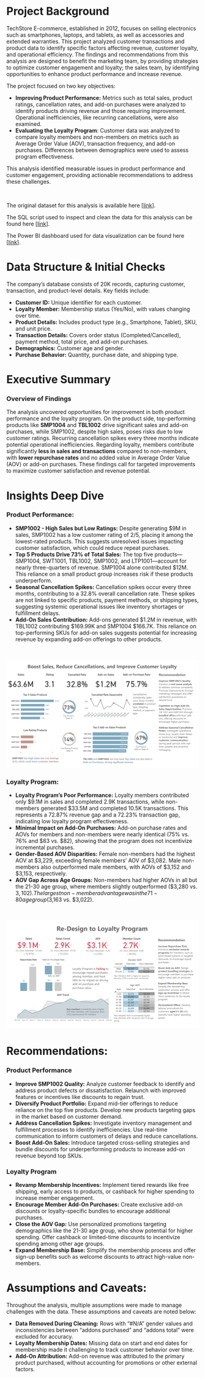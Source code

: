# Project Background
TechStore E-commerce, established in 2012, focuses on selling electronics such as smartphones, laptops, and tablets, as well as accessories and extended warranties. This project analyzed customer transactions and product data to identify specific factors affecting revenue, customer loyalty, and operational efficiency. The findings and recommendations from this analysis are designed to benefit the marketing team, by providing strategies to optimize customer engagement and loyalty; the sales team, by identifying opportunities to enhance product performance and increase revenue.

The project focused on two key objectives:

*   **Improving Product Performance:** Metrics such as total sales, product ratings, cancellation rates, and add-on purchases were analyzed to identify products driving revenue and those requiring improvement. Operational inefficiencies, like recurring cancellations, were also examined.
*   **Evaluating the Loyalty Program**: Customer data was analyzed to compare loyalty members and non-members on metrics such as Average Order Value (AOV), transaction frequency, and add-on purchases. Differences between demographics were used to assess program effectiveness.

This analysis identified measurable issues in product performance and customer engagement, providing actionable recommendations to address these challenges.

<br/>

The original dataset for this analysis is available here \[[link](https://github.com/KunLinTsai24/Product-Performance-and-Loyalty-Program-Improvement/tree/main/data)\]. 

The SQL script used to inspect and clean the data for this analysis can be found here \[[link](https://github.com/KunLinTsai24/Product-Performance-and-Loyalty-Program-Improvement/tree/main/script)\].

The Power BI dashboard used for data visualization can be found here \[[link](https://github.com/KunLinTsai24/Product-Performance-and-Loyalty-Program-Improvement/tree/main/dashboard)\].

# Data Structure & Initial Checks

The company’s database consists of 20K records, capturing customer, transaction, and product-level details. Key fields include:

*   **Customer ID:** Unique identifier for each customer.
*   **Loyalty Member:** Membership status (Yes/No), with values changing over time.
*   **Product Details:** Includes product type (e.g., Smartphone, Tablet), SKU, and unit price.
*   **Transaction Details:** Covers order status (Completed/Cancelled), payment method, total price, and add-on purchases.
*   **Demographics:** Customer age and gender.
*   **Purchase Behavior:** Quantity, purchase date, and shipping type.

# Executive Summary

### Overview of Findings

The analysis uncovered opportunities for improvement in both product performance and the loyalty program. On the product side, top-performing products like **SMP1004** and **TBL1002** drive significant sales and add-on purchases, while SMP1002, despite high sales, poses risks due to low customer ratings. Recurring cancellation spikes every three months indicate potential operational inefficiencies. Regarding loyalty, members contribute significantly **less in sales and transactions** compared to non-members, with **lower repurchase rates** and no added value in Average Order Value (AOV) or add-on purchases. These findings call for targeted improvements to maximize customer satisfaction and revenue potential.

# Insights Deep Dive
### Product Performance:

*   **SMP1002 - High Sales but Low Ratings:** Despite generating $9M in sales, SMP1002 has a low customer rating of 2/5, placing it among the lowest-rated products. This suggests unresolved issues impacting customer satisfaction, which could reduce repeat purchases.
*   **Top 5 Products Drive 73% of Total Sales:** The top five products—SMP1004, SWT1001, TBL1002, SMP1002, and LTP1001—account for nearly three-quarters of revenue. SMP1004 alone contributed $12M. This reliance on a small product group increases risk if these products underperform.
*   **Seasonal Cancellation Spikes:** Cancellation spikes occur every three months, contributing to a 32.8% overall cancellation rate. These spikes are not linked to specific products, payment methods, or shipping types, suggesting systemic operational issues like inventory shortages or fulfillment delays.
*   **Add-On Sales Contribution:** Add-ons generated $1.2M in revenue, with TBL1002 contributing $169.99K and SMP1004 $166.7K. This reliance on top-performing SKUs for add-on sales suggests potential for increasing revenue by expanding add-on offerings to other products.
<br/>

![](https://github.com/KunLinTsai24/Product-Performance-and-Loyalty-Program-Improvement/blob/main/img/Product%20Performance.png)

### Loyalty Program:

*   **Loyalty Program’s Poor Performance:** Loyalty members contributed only $9.1M in sales and completed 2.9K transactions, while non-members generated $33.5M and completed 10.5K transactions. This represents a 72.87% revenue gap and a 72.23% transaction gap, indicating low loyalty program effectiveness.
*   **Minimal Impact on Add-On Purchases:** Add-on purchase rates and AOVs for members and non-members were nearly identical (75% vs. 76% and $83 vs. $82), showing that the program does not incentivize incremental purchases.
*   **Gender-Based AOV Disparities:** Female non-members had the highest AOV at $3,229, exceeding female members’ AOV of $3,082. Male non-members also outperformed male members, with AOVs of $3,152 and $3,153, respectively.
*   **AOV Gap Across Age Groups:** Non-members had higher AOVs in all but the 21-30 age group, where members slightly outperformed ($3,280 vs. $3,102). The largest non-member advantage was in the 71-80 age group ($3,163 vs. $3,022).
<br/>

![](https://github.com/KunLinTsai24/Product-Performance-and-Loyalty-Program-Improvement/blob/main/img/Loyalty%20Program.png)

# Recommendations:

### Product Performance

*   **Improve SMP1002 Quality:** Analyze customer feedback to identify and address product defects or dissatisfaction. Relaunch with improved features or incentives like discounts to regain trust.
*   **Diversify Product Portfolio:** Expand mid-tier offerings to reduce reliance on the top five products. Develop new products targeting gaps in the market based on customer demand.
*   **Address Cancellation Spikes:** Investigate inventory management and fulfillment processes to identify inefficiencies. Use real-time communication to inform customers of delays and reduce cancellations.
*   **Boost Add-On Sales:** Introduce targeted cross-selling strategies and bundle discounts for underperforming products to increase add-on revenue beyond top SKUs.
  
### Loyalty Program
*   **Revamp Membership Incentives:** Implement tiered rewards like free shipping, early access to products, or cashback for higher spending to increase member engagement.
*   **Encourage Member Add-On Purchases:** Create exclusive add-on discounts or loyalty-specific bundles to encourage additional purchases.
*   **Close the AOV Gap:** Use personalized promotions targeting demographics like the 21-30 age group, who show potential for higher spending. Offer cashback or limited-time discounts to incentivize spending among other age groups.
*   **Expand Membership Base:** Simplify the membership process and offer sign-up benefits such as welcome discounts to attract high-value non-members.

# Assumptions and Caveats:

Throughout the analysis, multiple assumptions were made to manage challenges with the data. These assumptions and caveats are noted below:

*   **Data Removed During Cleaning:** Rows with “#N/A” gender values and inconsistencies between “addons purchased” and “addons total” were excluded for accuracy.
*   **Loyalty Membership Dates:** Missing data on start and end dates for membership made it challenging to track customer behavior over time.
*   **Add-On Attribution:** Add-on revenue was attributed to the primary product purchased, without accounting for promotions or other external factors.
